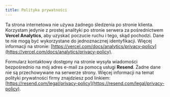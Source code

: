 ```yaml
---
title: Polityka prywatności
---
```


Ta strona internetowa nie używa żadnego śledzenia po stronie klienta. Korzystam jedynie z prostej analityki po stronie serwera za pośrednictwem **Vercel Analytics**, aby uzyskać poczucie ruchu i tego, skąd pochodzi. Dane te nie mogą być wykorzystane do jednoznacznej identyfikacji.
Więcej informacji na stronie: [https://vercel.com/docs/analytics/privacy-policy](https://vercel.com/docs/analytics/privacy-policy).

Formularz kontaktowy dostępny na stronie wysyła wiadomości bezpośrednio na mój adres e-mail za pomocą usługi **Resend**. Żadne dane nie są przechowywane na serwerze strony.
Więcej informacji na temat polityki prywatności firmy znajdziesz pod linkiem: [https://resend.com/legal/privacy-policy](https://resend.com/legal/privacy-policy).
